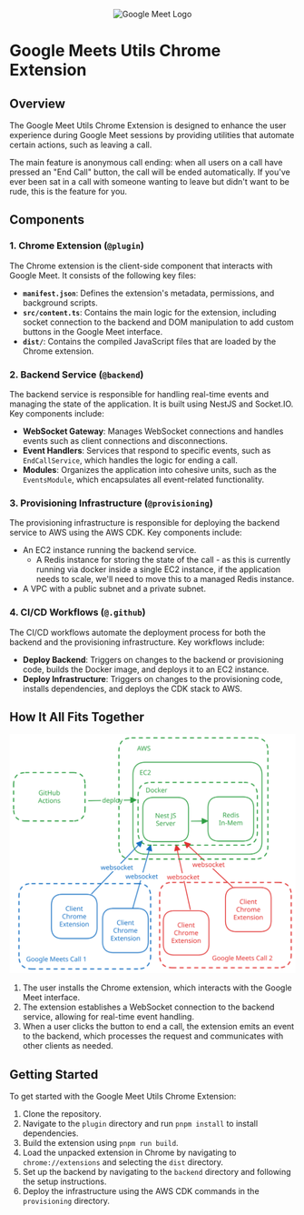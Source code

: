 <p align="center">
    <img src="https://fonts.gstatic.com/s/i/productlogos/meet_2020q4/v1/web-96dp/logo_meet_2020q4_color_2x_web_96dp.png" width="200" alt="Google Meet Logo" />
</p>

# Google Meets Utils Chrome Extension

## Overview

The Google Meet Utils Chrome Extension is designed to enhance the user experience during Google Meet sessions by providing utilities that automate certain actions, such as leaving a call.

The main feature is anonymous call ending: when all users on a call have pressed an "End Call" button, the call will be ended automatically. If you've ever been sat in a call with someone wanting to leave but didn't want to be rude, this is the feature for you.

## Components

### 1. Chrome Extension (`@plugin`)

The Chrome extension is the client-side component that interacts with Google Meet. It consists of the following key files:

- **`manifest.json`**: Defines the extension's metadata, permissions, and background scripts.
- **`src/content.ts`**: Contains the main logic for the extension, including socket connection to the backend and DOM manipulation to add custom buttons in the Google Meet interface.
- **`dist/`**: Contains the compiled JavaScript files that are loaded by the Chrome extension.

### 2. Backend Service (`@backend`)

The backend service is responsible for handling real-time events and managing the state of the application. It is built using NestJS and Socket.IO. Key components include:

- **WebSocket Gateway**: Manages WebSocket connections and handles events such as client connections and disconnections.
- **Event Handlers**: Services that respond to specific events, such as `EndCallService`, which handles the logic for ending a call.
- **Modules**: Organizes the application into cohesive units, such as the `EventsModule`, which encapsulates all event-related functionality.

### 3. Provisioning Infrastructure (`@provisioning`)

The provisioning infrastructure is responsible for deploying the backend service to AWS using the AWS CDK. Key components include:

- An EC2 instance running the backend service.
  - A Redis instance for storing the state of the call - as this is currently running via docker inside a single EC2 instance, if the application needs to scale, we'll need to move this to a managed Redis instance.
- A VPC with a public subnet and a private subnet.

### 4. CI/CD Workflows (`@.github`)

The CI/CD workflows automate the deployment process for both the backend and the provisioning infrastructure. Key workflows include:

- **Deploy Backend**: Triggers on changes to the backend or provisioning code, builds the Docker image, and deploys it to an EC2 instance.
- **Deploy Infrastructure**: Triggers on changes to the provisioning code, installs dependencies, and deploys the CDK stack to AWS.

## How It All Fits Together

![Architecture Diagram](./docs/extension-architecture.svg)

1. The user installs the Chrome extension, which interacts with the Google Meet interface.
2. The extension establishes a WebSocket connection to the backend service, allowing for real-time event handling.
3. When a user clicks the button to end a call, the extension emits an event to the backend, which processes the request and communicates with other clients as needed.

## Getting Started

To get started with the Google Meet Utils Chrome Extension:

1. Clone the repository.
2. Navigate to the `plugin` directory and run `pnpm install` to install dependencies.
3. Build the extension using `pnpm run build`.
4. Load the unpacked extension in Chrome by navigating to `chrome://extensions` and selecting the `dist` directory.
5. Set up the backend by navigating to the `backend` directory and following the setup instructions.
6. Deploy the infrastructure using the AWS CDK commands in the `provisioning` directory.
